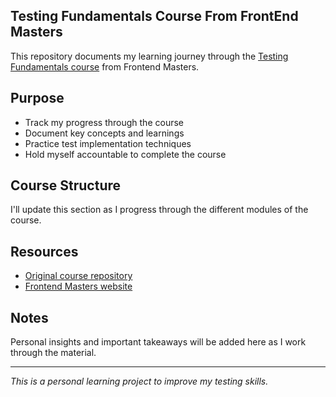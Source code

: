 ## Testing Fundamentals Course From FrontEnd Masters

This repository documents my learning journey through the [Testing Fundamentals course](https://frontendmasters.com/courses/testing-fundamentals/) from Frontend Masters.

## Purpose

- Track my progress through the course
- Document key concepts and learnings
- Practice test implementation techniques
- Hold myself accountable to complete the course

## Course Structure

I'll update this section as I progress through the different modules of the course.

## Resources

- [Original course repository](https://github.com/stevekinney/introduction-to-testing)
- [Frontend Masters website](https://frontendmasters.com)

## Notes

Personal insights and important takeaways will be added here as I work through the material.

---

_This is a personal learning project to improve my testing skills._
